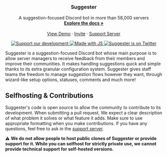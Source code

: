 <div align="center">
  <h3 align="center">Suggester</h3>
  <p align="center">
   A suggestion-focused Discord bot in more than 58,000 servers
    <br />
    <a href="https://suggester.js.org/"><strong>Explore the docs »</strong></a>
    <br />
    <br />
    <a href="https://suggester.js.org/#/topics/onboarding">View Demo</a>
    ·
    <a href="https://suggester.js.org/invite">Invite</a>
    ·
    <a href="https://suggester.js.org/support">Support Server</a>
  </p>
</div>

<p align="center">
  <a href="https://ko-fi.com/suggester" target="_blank">
    <img src="https://img.shields.io/badge/Ko--fi-F16061?style=for-the-badge&logo=ko-fi&logoColor=white" alt="Support our development" />
  </a>
  <a href=" " target="_blank">
    <img src="https://img.shields.io/badge/JavaScript-F7DF1E?style=for-the-badge&logo=javascript&logoColor=black" alt="Made with JS" />
  </a>
  <a href="https://twitter.com/SuggesterBot" target="_blank">
    <img src="https://img.shields.io/badge/Twitter-1DA1F2?style=for-the-badge&logo=twitter&logoColor=white" alt="Suggester is on Twitter" />
  </a>
</p>

Suggester is a suggestion-focused Discord bot whose main purpose is to allow server managers to receive feedback from their members and improve their communities. It makes handling suggestions quick and simple thanks to its extra granular configuration system. Suggester gives staff teams the freedom to manage suggestion flows however they want, through wizard-like setup options, statuses, comments and much more!

## Selfhosting & Contributions
Suggester's code is open source to allow the community to contribute to its development. When submitting a pull request, We expect a clear description of what problem it solves or what feature it adds. Make sure to use appropriate formatting when you make contributions. If you have any questions, feel free to ask in the [support server](https://suggester.js.org/support).

⚠ **We do not allow people to host public clones of Suggester or provide support for it. While you can selfhost for strictly private use, we cannot provide technical support for self-hosted versions.**
